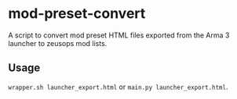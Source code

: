 # mod-preset-convert
A script to convert mod preset HTML files exported from the Arma 3 launcher to zeusops mod lists.

## Usage

`wrapper.sh launcher_export.html` or `main.py launcher_export.html`.
